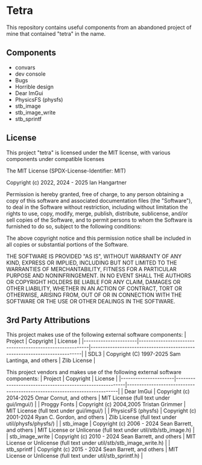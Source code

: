 # Tetra

This repository contains useful components from an abandoned project of mine that contained "tetra" in the name.

## Components

- convars
- dev console
- Bugs
- Horrible design
- Dear ImGui
- PhysicsFS (physfs)
- stb_image
- stb_image_write
- stb_sprintf

## License

This project "tetra" is licensed under the MIT license, with various components under compatible licenses

The MIT License (SPDX-License-Identifier: MIT)

Copyright (c) 2022, 2024 - 2025 Ian Hangartner <icrashstuff at outlook dot com>

Permission is hereby granted, free of charge, to any person obtaining a
copy of this software and associated documentation files (the "Software"),
to deal in the Software without restriction, including without limitation
the rights to use, copy, modify, merge, publish, distribute, sublicense,
and/or sell copies of the Software, and to permit persons to whom the
Software is furnished to do so, subject to the following conditions:

The above copyright notice and this permission notice shall be included in
all copies or substantial portions of the Software.

THE SOFTWARE IS PROVIDED "AS IS", WITHOUT WARRANTY OF ANY KIND, EXPRESS OR
IMPLIED, INCLUDING BUT NOT LIMITED TO THE WARRANTIES OF MERCHANTABILITY,
FITNESS FOR A PARTICULAR PURPOSE AND NONINFRINGEMENT. IN NO EVENT SHALL THE
AUTHORS OR COPYRIGHT HOLDERS BE LIABLE FOR ANY CLAIM, DAMAGES OR OTHER
LIABILITY, WHETHER IN AN ACTION OF CONTRACT, TORT OR OTHERWISE, ARISING
FROM, OUT OF OR IN CONNECTION WITH THE SOFTWARE OR THE USE OR OTHER
DEALINGS IN THE SOFTWARE.

## 3rd Party Attributions

This project makes use of the following external software components:
|        Project       |                        Copyright                        |                                 License                                  |
|----------------------|---------------------------------------------------------|--------------------------------------------------------------------------|
| SDL3                 | Copyright (C) 1997-2025 Sam Lantinga, and others        | Zlib License                                                             |

This project vendors and makes use of the following external software components:
|        Project       |                        Copyright                        |                                 License                                  |
|----------------------|---------------------------------------------------------|--------------------------------------------------------------------------|
| Dear ImGui           | Copyright (c) 2014-2025 Omar Cornut, and others         | MIT License (full text under gui/imgui/)                                 |
| Proggy Fonts         | Copyright (c) 2004,2005 Tristan Grimmer                 | MIT License (full text under gui/imgui/)                                 |
| PhysicsFS (physfs)   | Copyright (c) 2001-2024 Ryan C. Gordon, and others      | Zlib License (full text under util/physfs/physfs/)                       |
| stb_image            | Copyright (c) 2006 - 2024 Sean Barrett, and others      | MIT License or Unlicense (full text under util/stb/stb_image.h)          |
| stb_image_write      | Copyright (c) 2010 - 2024 Sean Barrett, and others      | MIT License or Unlicense (full text under util/stb/stb_image_write.h)    |
| stb_sprintf          | Copyright (c) 2015 - 2024 Sean Barrett, and others      | MIT License or Unlicense (full text under util/stb_sprintf.h)            |
